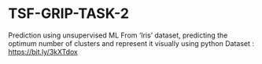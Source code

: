 # TSF-GRIP-TASK-2
Prediction using unsupervised ML  From ‘Iris’ dataset, predicting the optimum number of clusters and represent it visually using python  Dataset : https://bit.ly/3kXTdox
